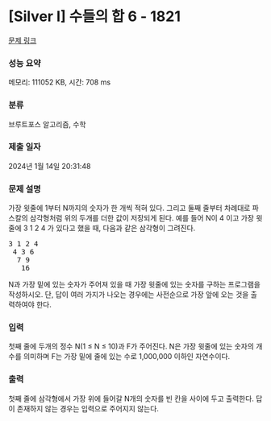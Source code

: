 # [Silver I] 수들의 합 6 - 1821 

[문제 링크](https://www.acmicpc.net/problem/1821) 

### 성능 요약

메모리: 111052 KB, 시간: 708 ms

### 분류

브루트포스 알고리즘, 수학

### 제출 일자

2024년 1월 14일 20:31:48

### 문제 설명

<p>가장 윗줄에 1부터 N까지의 숫자가 한 개씩 적혀 있다. 그리고 둘째 줄부터 차례대로 파스칼의 삼각형처럼 위의 두개를 더한 값이 저장되게 된다. 예를 들어 N이 4 이고 가장 윗 줄에 3 1 2 4 가 있다고 했을 때, 다음과 같은 삼각형이 그려진다.</p>

<pre>3 1 2 4
 4 3 6
  7 9
   16</pre>

<p>N과 가장 밑에 있는 숫자가 주어져 있을 때 가장 윗줄에 있는 숫자를 구하는 프로그램을 작성하시오. 단, 답이 여러 가지가 나오는 경우에는 사전순으로 가장 앞에 오는 것을 출력하여야 한다.</p>

### 입력 

 <p>첫째 줄에 두개의 정수 N(1 ≤ N ≤ 10)과 F가 주어진다. N은 가장 윗줄에 있는 숫자의 개수를 의미하며 F는 가장 밑에 줄에 있는 수로 1,000,000 이하인 자연수이다.</p>

### 출력 

 <p>첫째 줄에 삼각형에서 가장 위에 들어갈 N개의 숫자를 빈 칸을 사이에 두고 출력한다. 답이 존재하지 않는 경우는 입력으로 주어지지 않는다.</p>

